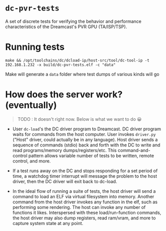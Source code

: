# `dc-pvr-tests`

A set of discrete tests for verifying the behavior and performance characteristics of the Dreamcast's PVR GPU (TA/ISP/TSP). 

# Running tests
```
make && /opt/toolchains/dc/dcload-ip/host-src/tool/dc-tool-ip -t 192.168.1.232 -x build/dc-pvr-tests.elf -c "data"
```

Make will generate a `data` folder where test dumps of various kinds will go

# How does the server work? (eventually)
> TODO : It doesn't right now. Below is what we want to do 😀

- User `dc-load`'s the DC driver program to Dreamcast. DC driver program waits for commands from the host computer. User invokes `driver.py` ("Host" driver, could actually be in any language). Host driver sends a sequence of commands (stdio) back and forth with the DC to write and read programs/memory dumps/registers/etc. This command-and-control pattern allows variable number of tests to be written, remote control, and more.

- If a test runs away on the DC and stops responding for a set period of time, a watchdog timer interrupt will message the problem to the host driver, then the DC driver will exit back to dc-load.

- In the ideal flow of running a suite of tests, the host driver will send a command to load an ELF via virtual filesystem into memory. Another command from the host driver invokes any function in the elf, such as performing some rendering. The host can invoke any number of functions it likes. Interspersed with these load/run-function commands, the host driver may also dump registers, read ram/vram, and more to capture system state at any point. 
